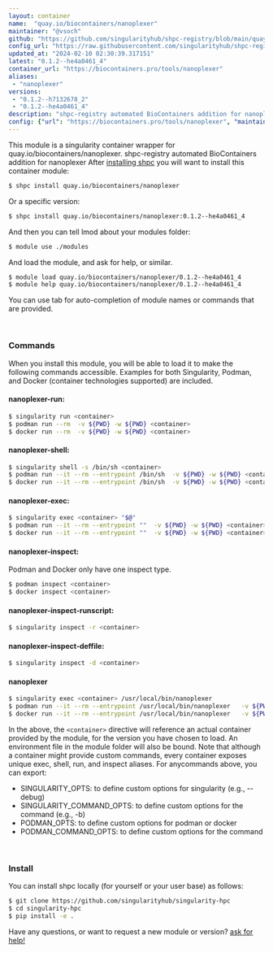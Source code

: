 ```yaml
---
layout: container
name:  "quay.io/biocontainers/nanoplexer"
maintainer: "@vsoch"
github: "https://github.com/singularityhub/shpc-registry/blob/main/quay.io/biocontainers/nanoplexer/container.yaml"
config_url: "https://raw.githubusercontent.com/singularityhub/shpc-registry/main/quay.io/biocontainers/nanoplexer/container.yaml"
updated_at: "2024-02-10 02:30:39.317151"
latest: "0.1.2--he4a0461_4"
container_url: "https://biocontainers.pro/tools/nanoplexer"
aliases:
 - "nanoplexer"
versions:
 - "0.1.2--h7132678_2"
 - "0.1.2--he4a0461_4"
description: "shpc-registry automated BioContainers addition for nanoplexer"
config: {"url": "https://biocontainers.pro/tools/nanoplexer", "maintainer": "@vsoch", "description": "shpc-registry automated BioContainers addition for nanoplexer", "latest": {"0.1.2--he4a0461_4": "sha256:3ec4c6af4a9c440a9ebf52ec87785ccac4d6c192aa73f5c60413aceb89eb61fb"}, "tags": {"0.1.2--h7132678_2": "sha256:9d5ed38902c8878c6fb38a06ab3e9cd738d79a08ba18468a7f4e376ca1b6317e", "0.1.2--he4a0461_4": "sha256:3ec4c6af4a9c440a9ebf52ec87785ccac4d6c192aa73f5c60413aceb89eb61fb"}, "docker": "quay.io/biocontainers/nanoplexer", "aliases": {"nanoplexer": "/usr/local/bin/nanoplexer"}}
---
```


This module is a singularity container wrapper for quay.io/biocontainers/nanoplexer.
shpc-registry automated BioContainers addition for nanoplexer
After [installing shpc](#install) you will want to install this container module:


```bash
$ shpc install quay.io/biocontainers/nanoplexer
```

Or a specific version:

```bash
$ shpc install quay.io/biocontainers/nanoplexer:0.1.2--he4a0461_4
```

And then you can tell lmod about your modules folder:

```bash
$ module use ./modules
```

And load the module, and ask for help, or similar.

```bash
$ module load quay.io/biocontainers/nanoplexer/0.1.2--he4a0461_4
$ module help quay.io/biocontainers/nanoplexer/0.1.2--he4a0461_4
```

You can use tab for auto-completion of module names or commands that are provided.

<br>

### Commands

When you install this module, you will be able to load it to make the following commands accessible.
Examples for both Singularity, Podman, and Docker (container technologies supported) are included.

#### nanoplexer-run:

```bash
$ singularity run <container>
$ podman run --rm  -v ${PWD} -w ${PWD} <container>
$ docker run --rm  -v ${PWD} -w ${PWD} <container>
```

#### nanoplexer-shell:

```bash
$ singularity shell -s /bin/sh <container>
$ podman run --it --rm --entrypoint /bin/sh  -v ${PWD} -w ${PWD} <container>
$ docker run --it --rm --entrypoint /bin/sh  -v ${PWD} -w ${PWD} <container>
```

#### nanoplexer-exec:

```bash
$ singularity exec <container> "$@"
$ podman run --it --rm --entrypoint ""  -v ${PWD} -w ${PWD} <container> "$@"
$ docker run --it --rm --entrypoint ""  -v ${PWD} -w ${PWD} <container> "$@"
```

#### nanoplexer-inspect:

Podman and Docker only have one inspect type.

```bash
$ podman inspect <container>
$ docker inspect <container>
```

#### nanoplexer-inspect-runscript:

```bash
$ singularity inspect -r <container>
```

#### nanoplexer-inspect-deffile:

```bash
$ singularity inspect -d <container>
```


#### nanoplexer

```bash
$ singularity exec <container> /usr/local/bin/nanoplexer
$ podman run --it --rm --entrypoint /usr/local/bin/nanoplexer   -v ${PWD} -w ${PWD} <container> -c " $@"
$ docker run --it --rm --entrypoint /usr/local/bin/nanoplexer   -v ${PWD} -w ${PWD} <container> -c " $@"
```



In the above, the `<container>` directive will reference an actual container provided
by the module, for the version you have chosen to load. An environment file in the
module folder will also be bound. Note that although a container
might provide custom commands, every container exposes unique exec, shell, run, and
inspect aliases. For anycommands above, you can export:

 - SINGULARITY_OPTS: to define custom options for singularity (e.g., --debug)
 - SINGULARITY_COMMAND_OPTS: to define custom options for the command (e.g., -b)
 - PODMAN_OPTS: to define custom options for podman or docker
 - PODMAN_COMMAND_OPTS: to define custom options for the command

<br>

### Install

You can install shpc locally (for yourself or your user base) as follows:

```bash
$ git clone https://github.com/singularityhub/singularity-hpc
$ cd singularity-hpc
$ pip install -e .
```

Have any questions, or want to request a new module or version? [ask for help!](https://github.com/singularityhub/singularity-hpc/issues)